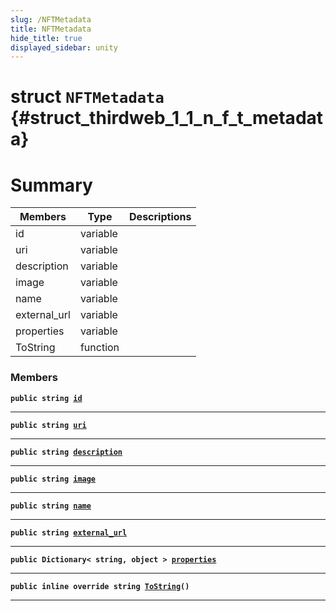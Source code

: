 ```yaml
---
slug: /NFTMetadata
title: NFTMetadata
hide_title: true
displayed_sidebar: unity
---
```


# struct `NFTMetadata` {#struct_thirdweb_1_1_n_f_t_metadata}

# Summary

| Members      | Type     | Descriptions |
| ------------ | -------- | ------------ |
| id           | variable |              |
| uri          | variable |              |
| description  | variable |              |
| image        | variable |              |
| name         | variable |              |
| external_url | variable |              |
| properties   | variable |              |
| ToString     | function |              |

### Members

**`public string `[`id`](#struct_thirdweb_1_1_n_f_t_metadata_1a6c858ecd59369ec8f8baaa4e3a4c56ec)**

---

**`public string `[`uri`](#struct_thirdweb_1_1_n_f_t_metadata_1a901e7def166103875cf87b5711bb19ab)**

---

**`public string `[`description`](#struct_thirdweb_1_1_n_f_t_metadata_1aa74724454028468bf1a62cafda27ee83)**

---

**`public string `[`image`](#struct_thirdweb_1_1_n_f_t_metadata_1a62fd1ae341802bf5ed81ddca8de1db6e)**

---

**`public string `[`name`](#struct_thirdweb_1_1_n_f_t_metadata_1a4e3e6c9dc9dd1fc943e4aa4b742613f6)**

---

**`public string `[`external_url`](#struct_thirdweb_1_1_n_f_t_metadata_1a66d83afc81e44ec496b91fa33de11c5d)**

---

**`public Dictionary< string, object > `[`properties`](#struct_thirdweb_1_1_n_f_t_metadata_1a65258f74ef9b27095263c0f858348179)**

---

**`public inline override string `[`ToString`](#struct_thirdweb_1_1_n_f_t_metadata_1adeeae7a8e08a7d92cbbdd4a029431e08)`()`**

---
